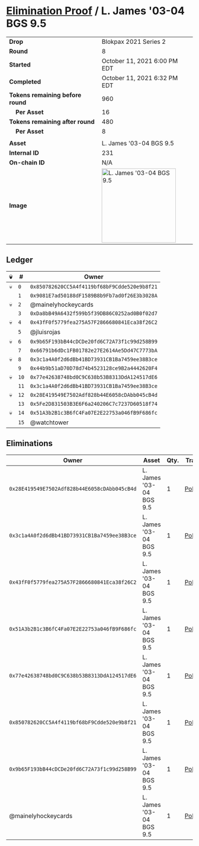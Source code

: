 # [Elimination Proof](./readme.md) / L. James &#039;03-04 BGS 9.5

|||
|---|---|
| **Drop** | Blokpax 2021 Series 2 |
| **Round** | 8 |
| **Started** | October 11, 2021 6:00 PM EDT |
| **Completed** | October 11, 2021 6:32 PM EDT |
| **Tokens remaining before round** | 960 |
| **&nbsp;&nbsp;&nbsp;&nbsp;Per Asset** | 16 |
| **Tokens remaining after round** | 480 |
| **&nbsp;&nbsp;&nbsp;&nbsp;Per Asset** | 8 |
| | |
| **Asset** | L. James &#039;03-04 BGS 9.5 |
| **Internal ID** | 231 |
| **On-chain ID** | N/A |
| **Image** | <img src="https://tcdn.blokpax.com/9484ebfa-63b8-41eb-b398-ac699905b829/fa06235efc1850b60b5675d95d413198b79772537bd66d4de9bc580350e14213.jpg" height="200" alt="L. James &#039;03-04 BGS 9.5" /> |

## Ledger

| 💀 | # | Owner |
| --- | --- | --- |
| 💀 | `0` | `0x850782620CC5A4f4119bf68bF9Cdde520e9b8f21` |
|  | `1` | `0x9081E7ad50188dF1589B8b9Fb7ad0f26E3b3028A` |
| 💀 | `2` | @mainelyhockeycards |
|  | `3` | `0xDa8bB49A6432f599b5f39DB86C0252ad0B0f02d7` |
| 💀 | `4` | `0x43fF0f5779fea275A57F2866680841Eca38f26C2` |
|  | `5` | @jluisrojas |
| 💀 | `6` | `0x9b65F193bB44cDCDe20fd6C72A73f1c99d258B99` |
|  | `7` | `0x66791b6dDc1FB01782e27E2614Ae5Dd47C7773bA` |
| 💀 | `8` | `0x3c1a4A0f2d6dBb41BD73931CB1Ba7459ee38B3ce` |
|  | `9` | `0x44b9b51aD70D78d74b4523128ce9B2a4442620F4` |
| 💀 | `10` | `0x77e42638748bd0C9C638b53B8313DdA124517dE6` |
|  | `11` | `0x3c1a4A0f2d6dBb41BD73931CB1Ba7459ee38B3ce` |
| 💀 | `12` | `0x28E419549E7502Adf828b44E6058cDAbb045cB4d` |
|  | `13` | `0x5Fe2D831503B3E6F6a240206C7c7237D60518f74` |
| 💀 | `14` | `0x51A3b2B1c3B6fC4Fa07E2E22753a046fB9F686fc` |
|  | `15` | @watchtower |


## Eliminations

| Owner | Asset | Qty. | Transaction |
| --- | --- | --- | --- |
| `0x28E419549E7502Adf828b44E6058cDAbb045cB4d` | L. James '03-04 BGS 9.5 | 1 | [Polygonscan](https://polygonscan.com/tx/0x8b8e8152f8507f1b51ba9a01d9adc079becd1e94248d765140dda80e986b7262) |
| `0x3c1a4A0f2d6dBb41BD73931CB1Ba7459ee38B3ce` | L. James '03-04 BGS 9.5 | 1 | [Polygonscan](https://polygonscan.com/tx/0xbc1e10715c57933b38da2461c0115091672613cce5ea4d16e7194a7c06c5b062) |
| `0x43fF0f5779fea275A57F2866680841Eca38f26C2` | L. James '03-04 BGS 9.5 | 1 | [Polygonscan](https://polygonscan.com/tx/0x5d7a31d0aa809547bbd50024efb5f06e66c6811a1d06e9b088b35cdfff3a23e2) |
| `0x51A3b2B1c3B6fC4Fa07E2E22753a046fB9F686fc` | L. James '03-04 BGS 9.5 | 1 | [Polygonscan](https://polygonscan.com/tx/0xde014088eed7e592eaab5d4992de2fb8e6c34778c1729f145f628f1bd42fa54b) |
| `0x77e42638748bd0C9C638b53B8313DdA124517dE6` | L. James '03-04 BGS 9.5 | 1 | [Polygonscan](https://polygonscan.com/tx/0x4472c0d8ef949c198df89618cf9ac58df65ae30764ed4bf82ef1caea97ac5c40) |
| `0x850782620CC5A4f4119bf68bF9Cdde520e9b8f21` | L. James '03-04 BGS 9.5 | 1 | [Polygonscan](https://polygonscan.com/tx/0xb91756352716e4c630799f9c877086ce968e5417171196f425b85a7ef0c07486) |
| `0x9b65F193bB44cDCDe20fd6C72A73f1c99d258B99` | L. James '03-04 BGS 9.5 | 1 | [Polygonscan](https://polygonscan.com/tx/0x958ae8b766b3651f13d2992616d5ebdcfb46285d8ce962c2e19f62bdbb478c44) |
| @mainelyhockeycards | L. James '03-04 BGS 9.5 | 1 | [Polygonscan](https://polygonscan.com/tx/0x7d907c90c69174e174d2fe869325bc9a8af9225d07490caea5e8df2cf05065f2) |
